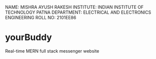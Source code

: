 NAME: MISHRA AYUSH RAKESH
INSTITUTE: INDIAN INSTITUTE OF TECHNOLOGY PATNA
DEPARTMENT: ELECTRICAL AND ELECTRONICS ENGINEERING
ROLL NO: 2101EE86


# yourBuddy
Real-time MERN full stack messenger website 

